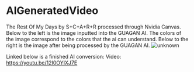 # AIGeneratedVideo
 
 The Rest Of My Days by S+C+A+R+R processed through Nvidia Canvas.
 Below to the left is the image inputted into the GUAGAN AI. The colors of the image correspond to the colors that the ai can understand. 
 Below to the right is the image after being processed by the GUAGAN AI.
![unknown](https://user-images.githubusercontent.com/58445029/155299413-0ad33736-d33b-4b8d-8d3f-00ba32ad6c1f.png)

Linked below is a finished AI conversion:
Video: https://youtu.be/12I0OYIXJ7E
